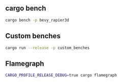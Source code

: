 
## cargo bench

```sh
cargo bench -p bevy_rapier3d
```

## Custom benches

```sh
cargo run --release -p custom_benches
```

## Flamegraph

```sh
CARGO_PROFILE_RELEASE_DEBUG=true cargo flamegraph
```

